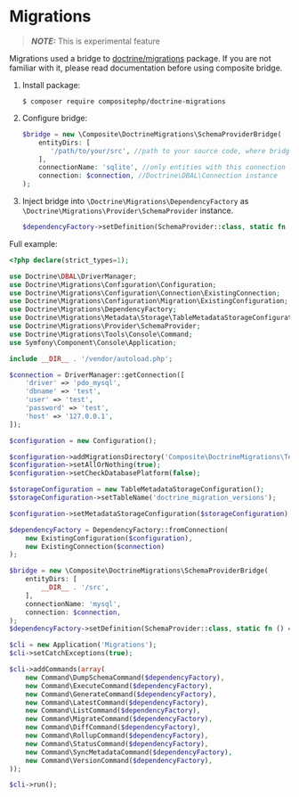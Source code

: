 # Migrations

> **_NOTE:_**  This is experimental feature

Migrations used a bridge to [doctrine/migrations](https://github.com/doctrine/migrations) package.
If you are not familiar with it, please read documentation before using composite bridge.

1. Install package:
    ```shell
    $ composer require compositephp/doctrine-migrations
    ```

2. Configure bridge:
    ```php
    $bridge = new \Composite\DoctrineMigrations\SchemaProviderBridge(
        entityDirs: [
           '/path/to/your/src', //path to your source code, where bridge will search for entities
        ],
        connectionName: 'sqlite', //only entities with this connection name will be affected 
        connection: $connection, //Doctrine\DBAL\Connection instance 
    ); 
    ```
   
3. Inject bridge into `\Doctrine\Migrations\DependencyFactory` as `\Doctrine\Migrations\Provider\SchemaProvider`
instance.
    ```php
    $dependencyFactory->setDefinition(SchemaProvider::class, static fn () => $bridge);
    ```

Full example:
```php
<?php declare(strict_types=1);

use Doctrine\DBAL\DriverManager;
use Doctrine\Migrations\Configuration\Configuration;
use Doctrine\Migrations\Configuration\Connection\ExistingConnection;
use Doctrine\Migrations\Configuration\Migration\ExistingConfiguration;
use Doctrine\Migrations\DependencyFactory;
use Doctrine\Migrations\Metadata\Storage\TableMetadataStorageConfiguration;
use Doctrine\Migrations\Provider\SchemaProvider;
use Doctrine\Migrations\Tools\Console\Command;
use Symfony\Component\Console\Application;

include __DIR__ . '/vendor/autoload.php';

$connection = DriverManager::getConnection([
    'driver' => 'pdo_mysql',
    'dbname' => 'test',
    'user' => 'test',
    'password' => 'test',
    'host' => '127.0.0.1',
]);

$configuration = new Configuration();

$configuration->addMigrationsDirectory('Composite\DoctrineMigrations\Tests\runtime\migrations', __DIR__ . '/tests/runtime/migrations');
$configuration->setAllOrNothing(true);
$configuration->setCheckDatabasePlatform(false);

$storageConfiguration = new TableMetadataStorageConfiguration();
$storageConfiguration->setTableName('doctrine_migration_versions');

$configuration->setMetadataStorageConfiguration($storageConfiguration);

$dependencyFactory = DependencyFactory::fromConnection(
    new ExistingConfiguration($configuration),
    new ExistingConnection($connection)
);

$bridge = new \Composite\DoctrineMigrations\SchemaProviderBridge(
    entityDirs: [
        __DIR__ . '/src',
    ],
    connectionName: 'mysql',
    connection: $connection,
);
$dependencyFactory->setDefinition(SchemaProvider::class, static fn () => $bridge);

$cli = new Application('Migrations');
$cli->setCatchExceptions(true);

$cli->addCommands(array(
    new Command\DumpSchemaCommand($dependencyFactory),
    new Command\ExecuteCommand($dependencyFactory),
    new Command\GenerateCommand($dependencyFactory),
    new Command\LatestCommand($dependencyFactory),
    new Command\ListCommand($dependencyFactory),
    new Command\MigrateCommand($dependencyFactory),
    new Command\DiffCommand($dependencyFactory),
    new Command\RollupCommand($dependencyFactory),
    new Command\StatusCommand($dependencyFactory),
    new Command\SyncMetadataCommand($dependencyFactory),
    new Command\VersionCommand($dependencyFactory),
));

$cli->run();
```